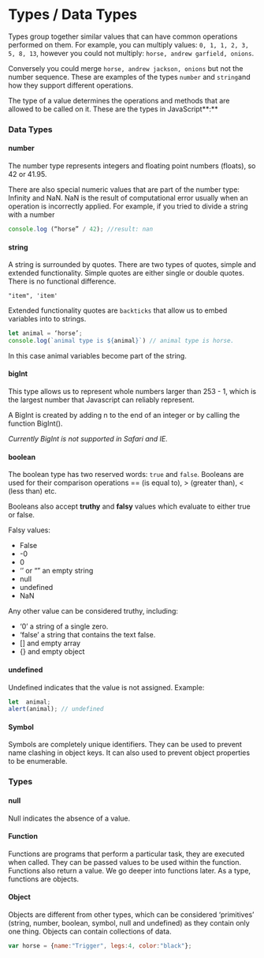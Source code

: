 # Types / Data Types

Types group together similar values that can have common operations performed on them. For example, you can multiply values: `0, 1, 1, 2, 3, 5, 8, 13`,  however you could not multiply: `horse, andrew garfield, onions`. 

Conversely you could merge `horse, andrew jackson, onions` but not the number sequence. These are examples of the types `number` and `string`and how they support different operations.

The type of a value determines the operations and methods that are allowed to be called on it. These are the types in JavaScript**:**

### Data Types

#### number

The number type represents integers and floating point numbers \(floats\), so 42 or 41.95.

There are also special numeric values that are part of the number type: Infinity and NaN.  NaN is the result of computational error usually when an operation is incorrectly applied.  For example, if you tried to divide a string with a number 

```javascript
console.log (“horse” / 42); //result: nan
```

#### **string**

A string is surrounded by quotes. There are two types of quotes, simple and extended functionality. Simple quotes are either single or double quotes. There is no functional difference.  

`"item", 'item'`

Extended functionality quotes are ```backticks``` that allow us to embed variables into to strings.

```javascript
let animal = ‘horse’; 
console.log(`animal type is ${animal}`) // animal type is horse.
```

In this case animal variables become part of the string.

#### **bigInt**

This type allows us to represent whole numbers larger than 253 - 1, which is the largest number that Javascript can reliably represent.

A BigInt is created by adding n to the end of an integer or by calling the function BigInt\(\).

_Currently BigInt is not supported in Safari and IE._

####  **boolean**

The boolean type has two reserved words: `true` and `false`. Booleans are used for their comparison operations == \(is equal to\), &gt; \(greater than\), &lt; \(less than\) etc. 

Booleans also accept **truthy** and **falsy** values which evaluate to either true or false.

Falsy values:

* False
* -0
* 0
* ‘’ or “” an empty string
* null
* undefined 
* NaN

Any other value can be considered truthy, including:

* ‘0’ a string of a single zero.
* ‘false’ a string that contains the text false.
* \[\] and empty array
* {} and empty object

#### undefined

Undefined indicates that the value is not assigned. Example:

```javascript
let  animal;
alert(animal); // undefined
```

#### **Symbol**

Symbols are completely unique identifiers. They can be used to prevent name clashing in object keys. It can also used to prevent object properties to be enumerable.

### Types

#### null

Null indicates the absence of a value.

#### Function

Functions are programs that perform a particular task, they are executed when called. They can be passed values to be used within the function. Functions also return a value. We go deeper into functions later. As a type, functions are objects.

#### Object

Objects are different from other types, which can be considered ‘primitives’ \(string, number, boolean, symbol, null and undefined\)  as they contain only one thing. Objects can contain collections of data.

```javascript
var horse = {name:"Trigger", legs:4, color:"black"};
```





